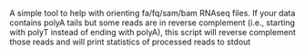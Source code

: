 A simple tool to help with orienting fa/fq/sam/bam RNAseq files. If your data contains polyA tails but some reads are in reverse complement (i.e., starting with polyT instead of ending with polyA), this script will reverse complement those reads and will print statistics of processed reads to stdout
